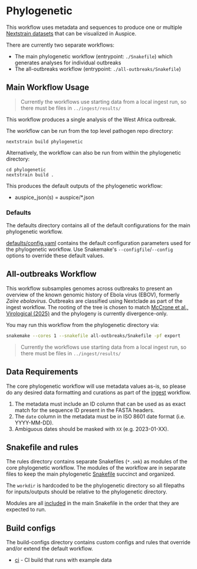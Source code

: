 # Phylogenetic

This workflow uses metadata and sequences to produce one or multiple [Nextstrain datasets][]
that can be visualized in Auspice.

There are currently two separate workflows:
* The main phylogenetic workflow (entrypoint: `./Snakefile`) which generates analyses for individual outbreaks
* The all-outbreaks workflow (entrypoint: `./all-outbreaks/Snakefile`)

## Main Workflow Usage


> Currently the workflows use starting data from a local ingest run, so there must be
> files in `../ingest/results/`

This workflow produces a single analysis of the West Africa outbreak.

The workflow can be run from the top level pathogen repo directory:
```
nextstrain build phylogenetic
```

Alternatively, the workflow can also be run from within the phylogenetic directory:
```
cd phylogenetic
nextstrain build .
```

This produces the default outputs of the phylogenetic workflow:

- auspice_json(s) = auspice/*.json

### Defaults

The defaults directory contains all of the default configurations for the main phylogenetic workflow.

[defaults/config.yaml](defaults/config.yaml) contains the default configuration parameters
used for the phylogenetic workflow. Use Snakemake's `--configfile`/`--config`
options to override these default values.

## All-outbreaks Workflow

This workflow subsamples genomes across outbreaks to present an overview of the known genomic history
of Ebola virus (EBOV), formerly _Zaïre ebolavirus_. Outbreaks are classified using Nextclade as part
of the ingest workflow. The rooting of the tree is chosen to match [McCrone et al., Virological (2025)](https://virological.org/t/on-the-rooting-of-the-ebola-virus-phylogeny-and-its-consequences-for-understanding-the-diversity-in-the-reservoir/1005)
and the phylogeny is currently divergence-only.

You may run this workflow from the phylogenetic directory via:

```sh
snakemake --cores 1 --snakefile all-outbreaks/Snakefile -pf export
```

> Currently the workflows use starting data from a local ingest run, so there must be
> files in `../ingest/results/`

## Data Requirements

The core phylogenetic workflow will use metadata values as-is, so please do any
desired data formatting and curations as part of the [ingest](../ingest/) workflow.

1. The metadata must include an ID column that can be used as as exact match for
   the sequence ID present in the FASTA headers.
2. The `date` column in the metadata must be in ISO 8601 date format (i.e. YYYY-MM-DD).
3. Ambiguous dates should be masked with `XX` (e.g. 2023-01-XX).

## Snakefile and rules

The rules directory contains separate Snakefiles (`*.smk`) as modules of the core phylogenetic workflow.
The modules of the workflow are in separate files to keep the main phylogenetic [Snakefile](Snakefile) succinct and organized.

The `workdir` is hardcoded to be the phylogenetic directory so all filepaths for
inputs/outputs should be relative to the phylogenetic directory.

Modules are all [included](https://snakemake.readthedocs.io/en/stable/snakefiles/modularization.html#includes)
in the main Snakefile in the order that they are expected to run.

## Build configs

The build-configs directory contains custom configs and rules that override and/or
extend the default workflow.

- [ci](build-configs/ci/) - CI build that runs with example data

[Nextstrain datasets]: https://docs.nextstrain.org/en/latest/reference/glossary.html#term-dataset
